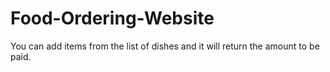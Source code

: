 # Food-Ordering-Website
You can add items from the list of dishes and it will return the amount to be paid.
